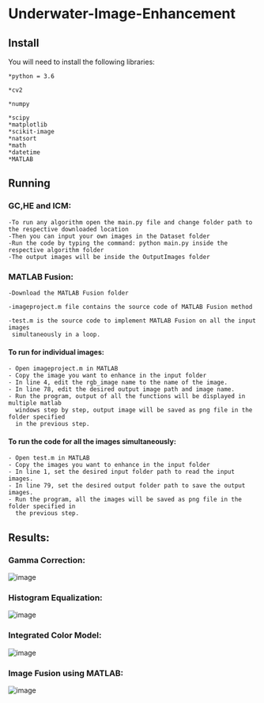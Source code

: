 # Underwater-Image-Enhancement

## Install

   You will need to install the following libraries:
   
    *python = 3.6
    
    *cv2
    
    *numpy
    
    *scipy
    *matplotlib
    *scikit-image
    *natsort
    *math
    *datetime
    *MATLAB

## Running

### GC,HE and ICM:

    -To run any algorithm open the main.py file and change folder path to the respective downloaded location
    -Then you can input your own images in the Dataset folder
    -Run the code by typing the command: python main.py inside the respective algorithm folder
    -The output images will be inside the OutputImages folder

### MATLAB Fusion:

    -Download the MATLAB Fusion folder

    -imageproject.m file contains the source code of MATLAB Fusion method

    -test.m is the source code to implement MATLAB Fusion on all the input images
     simultaneously in a loop.

#### To run for individual images:

    - Open imageproject.m in MATLAB
    - Copy the image you want to enhance in the input folder
    - In line 4, edit the rgb_image name to the name of the image.
    - In line 78, edit the desired output image path and image name.
    - Run the program, output of all the functions will be displayed in multiple matlab
      windows step by step, output image will be saved as png file in the folder specified
      in the previous step.

#### To run the code for all the images simultaneously:

    - Open test.m in MATLAB
    - Copy the images you want to enhance in the input folder
    - In line 1, set the desired input folder path to read the input images.
    - In line 79, set the desired output folder path to save the output images.
    - Run the program, all the images will be saved as png file in the folder specified in
      the previous step.
      
 ## Results:
 
 ### Gamma Correction: 

 ![image](https://user-images.githubusercontent.com/60934824/147821419-cdbbef89-f553-4d5a-8a56-d9354baa7287.png)

 ### Histogram Equalization: 
 
 ![image](https://user-images.githubusercontent.com/60934824/147821466-b6dcb958-2acf-4022-a324-b3c5310197f9.png)
 
 ### Integrated Color Model: 
 
 ![image](https://user-images.githubusercontent.com/60934824/147821482-720e21b5-9711-40f1-b53d-6adfa237e7ac.png)
 
 ### Image Fusion using MATLAB:
 
![image](https://user-images.githubusercontent.com/60934824/147821518-c20e3e7b-6c00-47f4-b86f-5ae0bafcb702.png)



